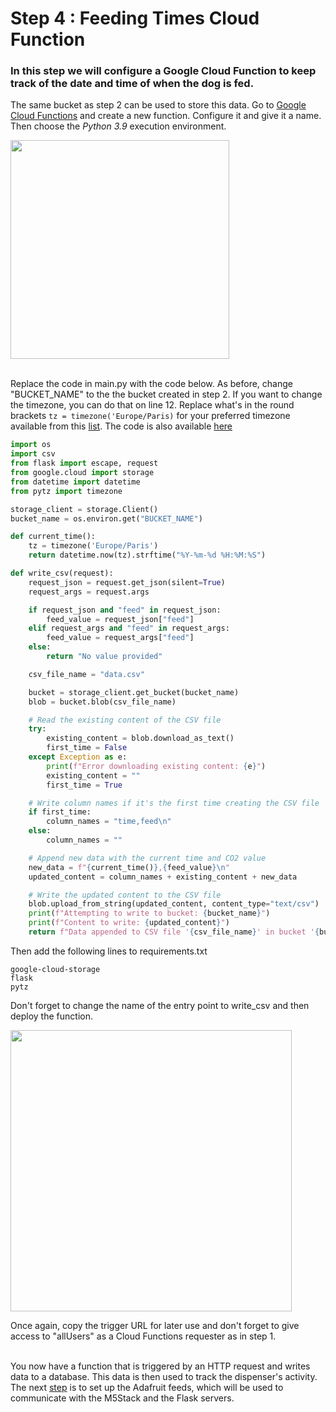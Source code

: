 # Step 4 : Feeding Times Cloud Function

### In this step we will configure a Google Cloud Function to keep track of the date and time of when the dog is fed. 

The same bucket as step 2 can be used to store this data. Go to [Google Cloud Functions](https://console.cloud.google.com/functions) and create a new function. Configure it and give it a name. Then choose the *Python 3.9* execution environment.

<img height=350 src="https://github.com/stefarine/smart_food_dispenser/assets/57952280/e23a0a70-1206-449e-9930-b75863aa637d">
</br></br>

Replace the code in main.py with the code below. As before, change "BUCKET_NAME" to the the bucket created in step 2. If you want to change the timezone, you can do that on line 12. Replace what's in the round brackets `tz = timezone('Europe/Paris)` for your preferred timezone available from this [list](https://gist.github.com/heyalexej/8bf688fd67d7199be4a1682b3eec7568). The code is also available [here](..)

```python
import os
import csv
from flask import escape, request
from google.cloud import storage
from datetime import datetime
from pytz import timezone

storage_client = storage.Client()
bucket_name = os.environ.get("BUCKET_NAME")

def current_time():
    tz = timezone('Europe/Paris')
    return datetime.now(tz).strftime("%Y-%m-%d %H:%M:%S")

def write_csv(request):
    request_json = request.get_json(silent=True)
    request_args = request.args

    if request_json and "feed" in request_json:
        feed_value = request_json["feed"]
    elif request_args and "feed" in request_args:
        feed_value = request_args["feed"]
    else:
        return "No value provided"

    csv_file_name = "data.csv"

    bucket = storage_client.get_bucket(bucket_name)
    blob = bucket.blob(csv_file_name)

    # Read the existing content of the CSV file
    try:
        existing_content = blob.download_as_text()
        first_time = False
    except Exception as e:
        print(f"Error downloading existing content: {e}")
        existing_content = ""
        first_time = True

    # Write column names if it's the first time creating the CSV file
    if first_time:
        column_names = "time,feed\n"
    else:
        column_names = ""

    # Append new data with the current time and CO2 value
    new_data = f"{current_time()},{feed_value}\n"
    updated_content = column_names + existing_content + new_data

    # Write the updated content to the CSV file
    blob.upload_from_string(updated_content, content_type="text/csv")
    print(f"Attempting to write to bucket: {bucket_name}")
    print(f"Content to write: {updated_content}")
    return f"Data appended to CSV file '{csv_file_name}' in bucket '{bucket_name}'."
``` 
Then add the following lines to requirements.txt
```
google-cloud-storage
flask
pytz
```

Don't forget to change the name of the entry point to write_csv and then deploy the function.

<img height=450 src="https://github.com/stefarine/smart_food_dispenser/assets/114418718/f2f2726e-618d-4a6d-9dbd-60ec67b1c6b6">

Once again, copy the trigger URL for later use and don't forget to give access to "allUsers" as a Cloud Functions requester as in step 1.</br></br>

You now have a function that is triggered by an HTTP request and writes data to a database. This data is then used to track the dispenser's activity. The next [step](https://github.com/stefarine/smart_food_dispenser/blob/main/Deployment/step5.md) is to set up the Adafruit feeds, which will be used to communicate with the M5Stack and the Flask servers.
